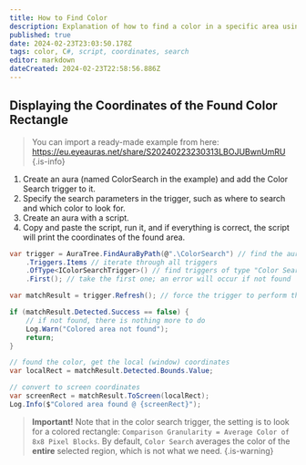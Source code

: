 ```yaml
---
title: How to Find Color
description: Explanation of how to find a color in a specific area using a script in C#.
published: true
date: 2024-02-23T23:03:50.178Z
tags: color, C#, script, coordinates, search
editor: markdown
dateCreated: 2024-02-23T22:58:56.886Z
---
```


## Displaying the Coordinates of the Found Color Rectangle
> You can import a ready-made example from here: https://eu.eyeauras.net/share/S20240223230313LBOJUBwnUmRU
{.is-info}

1. Create an aura (named ColorSearch in the example) and add the Color Search trigger to it.
2. Specify the search parameters in the trigger, such as where to search and which color to look for.
3. Create an aura with a script.
4. Copy and paste the script, run it, and if everything is correct, the script will print the coordinates of the found area.

```csharp
var trigger = AuraTree.FindAuraByPath(@".\ColorSearch") // find the aura by name
    .Triggers.Items // iterate through all triggers
    .OfType<IColorSearchTrigger>() // find triggers of type "Color Search"
    .First(); // take the first one; an error will occur if not found

var matchResult = trigger.Refresh(); // force the trigger to perform the search

if (matchResult.Detected.Success == false) {
    // if not found, there is nothing more to do
    Log.Warn("Colored area not found");
    return;
}

// found the color, get the local (window) coordinates
var localRect = matchResult.Detected.Bounds.Value;

// convert to screen coordinates
var screenRect = matchResult.ToScreen(localRect);
Log.Info($"Colored area found @ {screenRect}");
```

> **Important!** Note that in the color search trigger, the setting is to look for a colored rectangle: `Comparison Granularity = Average Color of 8x8 Pixel Blocks`.
> By default, `Color Search` averages the color of the **entire** selected region, which is not what we need.
{.is-warning}